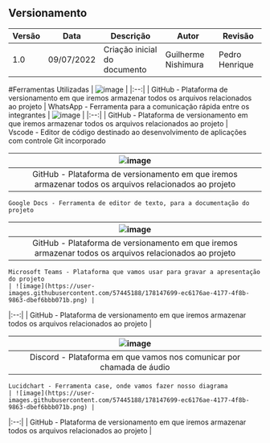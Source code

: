 ## Versionamento
| Versão | Data | Descrição | Autor | Revisão
|--- |--- |--- |--- |--- |
| 1.0 | 09/07/2022 | Criação inicial do documento | Guilherme Nishimura | Pedro Henrique

#Ferramentas Utilizadas
| ![image](https://user-images.githubusercontent.com/57445188/178147699-ec6176ae-4177-4f8b-9863-dbef6bbb071b.png) |
|:--:| 
| GitHub - Plataforma de versionamento em que iremos armazenar todos os arquivos relacionados ao projeto |
	WhatsApp - Ferramenta para a comunicação rápida entre os integrantes
| ![image](https://user-images.githubusercontent.com/57445188/178147699-ec6176ae-4177-4f8b-9863-dbef6bbb071b.png) |
|:--:| 
| GitHub - Plataforma de versionamento em que iremos armazenar todos os arquivos relacionados ao projeto |	
	Vscode - Editor de código destinado ao desenvolvimento de aplicações com controle Git incorporado


| ![image](https://user-images.githubusercontent.com/57445188/178147699-ec6176ae-4177-4f8b-9863-dbef6bbb071b.png) |
|:--:| 
| GitHub - Plataforma de versionamento em que iremos armazenar todos os arquivos relacionados ao projeto |
  	
	Google Docs - Ferramenta de editor de texto, para a documentação do projeto
| ![image](https://user-images.githubusercontent.com/57445188/178147699-ec6176ae-4177-4f8b-9863-dbef6bbb071b.png) |
|:--:| 
| GitHub - Plataforma de versionamento em que iremos armazenar todos os arquivos relacionados ao projeto |
 	Microsoft Teams - Plataforma que vamos usar para gravar a apresentação do projeto
	| ![image](https://user-images.githubusercontent.com/57445188/178147699-ec6176ae-4177-4f8b-9863-dbef6bbb071b.png) |
|:--:| 
| GitHub - Plataforma de versionamento em que iremos armazenar todos os arquivos relacionados ao projeto |

| ![image](https://user-images.githubusercontent.com/57445188/178147392-8f909e3b-a303-494b-9e41-010d6a0632b0.png) |
|:--:| 
| Discord - Plataforma em que vamos nos comunicar por chamada de áudio |

 	Lucidchart - Ferramenta case, onde vamos fazer nosso diagrama
	| ![image](https://user-images.githubusercontent.com/57445188/178147699-ec6176ae-4177-4f8b-9863-dbef6bbb071b.png) |
|:--:| 
| GitHub - Plataforma de versionamento em que iremos armazenar todos os arquivos relacionados ao projeto |
